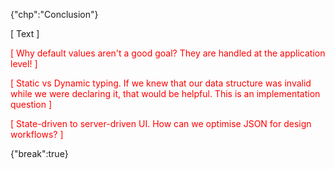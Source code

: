 {"chp":"Conclusion"}

[ Text ]

<div style="color:red">

[ Why default values aren't a good goal? They are handled at the application level! ]

[ Static vs Dynamic typing. If we knew that our data structure was invalid while we were declaring it, that would be helpful. This is an implementation question ]

[ State-driven to server-driven UI. How can we optimise JSON for design workflows? ]

</div>

{"break":true}